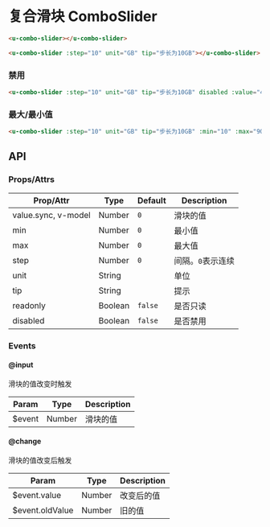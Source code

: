 # 复合滑块 ComboSlider

``` html
<u-combo-slider></u-combo-slider>
```

``` html
<u-combo-slider :step="10" unit="GB" tip="步长为10GB"></u-combo-slider>
```

### 禁用

``` html
<u-combo-slider :step="10" unit="GB" tip="步长为10GB" disabled :value="40"></u-combo-slider>
```

### 最大/最小值

``` html
<u-combo-slider :step="10" unit="GB" tip="步长为10GB" :min="10" :max="90" :value="40"></u-combo-slider>
```

## API
### Props/Attrs

| Prop/Attr | Type | Default | Description |
| --------- | ---- | ------- | ----------- |
| value.sync, v-model | Number | `0` | 滑块的值 |
| min | Number | `0` | 最小值 |
| max | Number | `0` | 最大值 |
| step | Number | `0` | 间隔。`0`表示连续 |
| unit | String |  | 单位 |
| tip | String |  | 提示 |
| readonly | Boolean | `false` | 是否只读 |
| disabled | Boolean | `false` | 是否禁用 |

### Events

#### @input

滑块的值改变时触发

| Param | Type | Description |
| ----- | ---- | ----------- |
| $event | Number | 滑块的值 |

#### @change

滑块的值改变后触发

| Param | Type | Description |
| ----- | ---- | ----------- |
| $event.value | Number | 改变后的值 |
| $event.oldValue | Number | 旧的值 |
